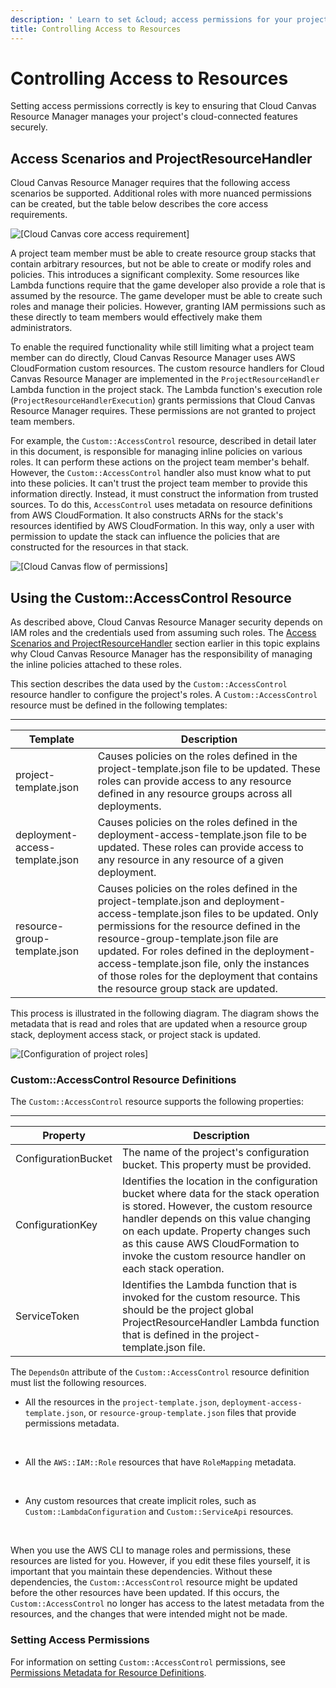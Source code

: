 ```yaml
---
description: ' Learn to set &cloud; access permissions for your project. '
title: Controlling Access to Resources
---
```

# Controlling Access to Resources<a name="cloud-canvas-setting-access-permissions"></a>

Setting access permissions correctly is key to ensuring that Cloud Canvas Resource Manager manages your project's cloud\-connected features securely\.

## Access Scenarios and ProjectResourceHandler<a name="cloud-canvas-setting-access-permissions-access-scenarios-and-projectresourcehandler"></a>

Cloud Canvas Resource Manager requires that the following access scenarios be supported\. Additional roles with more nuanced permissions can be created, but the table below describes the core access requirements\.

![\[Cloud Canvas core access requirement\]](/images/userguide/cloud_canvas/cloud-canvas-setting-access-permissions-core-access-reqs.png)

A project team member must be able to create resource group stacks that contain arbitrary resources, but not be able to create or modify roles and policies\. This introduces a significant complexity\. Some resources like Lambda functions require that the game developer also provide a role that is assumed by the resource\. The game developer must be able to create such roles and manage their policies\. However, granting IAM permissions such as these directly to team members would effectively make them administrators\.

To enable the required functionality while still limiting what a project team member can do directly, Cloud Canvas Resource Manager uses AWS CloudFormation custom resources\. The custom resource handlers for Cloud Canvas Resource Manager are implemented in the `ProjectResourceHandler` Lambda function in the project stack\. The Lambda function's execution role \(`ProjectResourceHandlerExecution`\) grants permissions that Cloud Canvas Resource Manager requires\. These permissions are not granted to project team members\.

For example, the `Custom::AccessControl` resource, described in detail later in this document, is responsible for managing inline policies on various roles\. It can perform these actions on the project team member's behalf\. However, the `Custom::AccessControl` handler also must know what to put into these policies\. It can't trust the project team member to provide this information directly\. Instead, it must construct the information from trusted sources\. To do this, `AccessControl` uses metadata on resource definitions from AWS CloudFormation\. It also constructs ARNs for the stack's resources identified by AWS CloudFormation\. In this way, only a user with permission to update the stack can influence the policies that are constructed for the resources in that stack\.

![\[Cloud Canvas flow of permissions\]](/images/userguide/cloud_canvas/cloud-canvas-setting-access-permissions-flow.png)

## Using the Custom::AccessControl Resource<a name="cloud-canvas-setting-access-permissions-access-control"></a>

As described above, Cloud Canvas Resource Manager security depends on IAM roles and the credentials used from assuming such roles\. The [Access Scenarios and ProjectResourceHandler](#cloud-canvas-setting-access-permissions-access-scenarios-and-projectresourcehandler) section earlier in this topic explains why Cloud Canvas Resource Manager has the responsibility of managing the inline policies attached to these roles\.

This section describes the data used by the `Custom::AccessControl` resource handler to configure the project's roles\. A `Custom::AccessControl` resource must be defined in the following templates:


****  

| Template | Description | 
| --- | --- | 
| project\-template\.json | Causes policies on the roles defined in the project\-template\.json file to be updated\. These roles can provide access to any resource defined in any resource groups across all deployments\. | 
| deployment\-access\-template\.json | Causes policies on the roles defined in the deployment\-access\-template\.json file to be updated\. These roles can provide access to any resource in any resource of a given deployment\. | 
| resource\-group\-template\.json | Causes policies on the roles defined in the project\-template\.json and deployment\-access\-template\.json files to be updated\. Only permissions for the resource defined in the resource\-group\-template\.json file are updated\. For roles defined in the deployment\-access\-template\.json file, only the instances of those roles for the deployment that contains the resource group stack are updated\. | 

This process is illustrated in the following diagram\. The diagram shows the metadata that is read and roles that are updated when a resource group stack, deployment access stack, or project stack is updated\.

![\[Configuration of project roles\]](/images/userguide/cloud_canvas/cloud-canvas-setting-access-permissions-project-role-cfg.png)

### Custom::AccessControl Resource Definitions<a name="cloud-canvas-setting-access-permissions-custom-access-control-resource-definitions"></a>

The `Custom::AccessControl` resource supports the following properties:


****  

| Property | Description | 
| --- | --- | 
| ConfigurationBucket | The name of the project's configuration bucket\. This property must be provided\. | 
| ConfigurationKey | Identifies the location in the configuration bucket where data for the stack operation is stored\. However, the custom resource handler depends on this value changing on each update\. Property changes such as this cause AWS CloudFormation to invoke the custom resource handler on each stack operation\. | 
| ServiceToken | Identifies the Lambda function that is invoked for the custom resource\. This should be the project global ProjectResourceHandler Lambda function that is defined in the project\-template\.json file\. | 

The `DependsOn` attribute of the `Custom::AccessControl` resource definition must list the following resources\.
+ All the resources in the `project-template.json`, `deployment-access-template.json`, or `resource-group-template.json` files that provide permissions metadata\.

   
+ All the `AWS::IAM::Role` resources that have `RoleMapping` metadata\.

   
+ Any custom resources that create implicit roles, such as `Custom::LambdaConfiguration` and `Custom::ServiceApi` resources\.

   

When you use the AWS CLI to manage roles and permissions, these resources are listed for you\. However, if you edit these files yourself, it is important that you maintain these dependencies\. Without these dependencies, the `Custom::AccessControl` resource might be updated before the other resources have been updated\. If this occurs, the `Custom::AccessControl` no longer has access to the latest metadata from the resources, and the changes that were intended might not be made\.

### Setting Access Permissions<a name="cloud-canvas-setting-access-permissions-metadata-link"></a>

For information on setting `Custom::AccessControl` permissions, see [Permissions Metadata for Resource Definitions](/docs/userguide/permissions-metadata-for-resource-definitions.md)\.